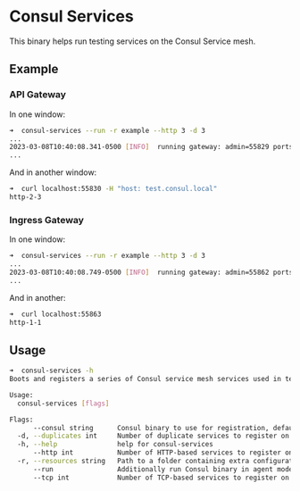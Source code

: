 # Consul Services

This binary helps run testing services on the Consul Service mesh.

## Example

### API Gateway

In one window:

```bash
➜  consul-services --run -r example --http 3 -d 3
...
2023-03-08T10:40:08.341-0500 [INFO]  running gateway: admin=55829 ports=[55830, 55831]
...
```

And in another window:

```bash
➜  curl localhost:55830 -H "host: test.consul.local"
http-2-3
```

### Ingress Gateway

In one window:

```bash
➜  consul-services --run -r example --http 3 -d 3
...
2023-03-08T10:40:08.749-0500 [INFO]  running gateway: admin=55862 ports=[55863]
...
```

And in another:

```bash
➜  curl localhost:55863
http-1-1
```

## Usage

```bash
➜  consul-services -h
Boots and registers a series of Consul service mesh services used in testing

Usage:
  consul-services [flags]

Flags:
      --consul string      Consul binary to use for registration, defaults to a binary found in the current folder and then the PATH.
  -d, --duplicates int     Number of duplicate services to register on the mesh. (default 1)
  -h, --help               help for consul-services
      --http int           Number of HTTP-based services to register on the mesh. (default 1)
  -r, --resources string   Path to a folder containing extra configuration entries to write.
      --run                Additionally run Consul binary in agent mode.
      --tcp int            Number of TCP-based services to register on the mesh. (default 1)
```